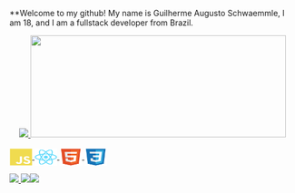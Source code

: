 **Welcome to my github! My name is Guilherme Augusto Schwaemmle, I am 18, and I am a fullstack developer from Brazil.

<div align="center">
  <a href="https://github.com/GuilhermeSchwaemmle">
  <img height="180em" src="https://github-readme-stats.vercel.app/api?username=GuilhermeSchwaemmle&show_icons=true&theme=radical&include_all_commits=true&count_private=false"/>
  <img height="180em" width="450em" src="https://github-readme-stats.vercel.app/api/top-langs/?username=GuilhermeSchwaemmle&layout=compact&langs_count=7&theme=radical"/>
</div>
  
  <div style="display: inline_block"><br>
  <img align="center" alt="Guilherme-Js" height="30" width="40" src="https://raw.githubusercontent.com/devicons/devicon/master/icons/javascript/javascript-plain.svg">
<!--   <img align="center" alt="Marcel-Ts" height="30" width="40" src="https://raw.githubusercontent.com/devicons/devicon/master/icons/type/type-plain.svg"> -->
  <img align="center" alt="Guilherme-React" height="30" width="40" src="https://raw.githubusercontent.com/devicons/devicon/master/icons/react/react-original.svg">
  <img align="center" alt="Guilherme-HTML" height="30" width="40" src="https://raw.githubusercontent.com/devicons/devicon/master/icons/html5/html5-original.svg">
  <img align="center" alt="Guilherme-CSS" height="30" width="40" src="https://raw.githubusercontent.com/devicons/devicon/master/icons/css3/css3-original.svg">
</div>

   <div> 
  
  <a href="https://instagram.com/guilhermee_047" target="_blank"><img src="https://img.shields.io/badge/-Instagram-%23E4405F?style=for-the-badge&logo=instagram&logoColor=white" target="_blank"> <a href="https://www.linkedin.com/in/guilherme-augusto-schwaemmle-7168b5192/" target="_blank"><img src="https://img.shields.io/badge/-LinkedIn-%230077B5?style=for-the-badge&logo=linkedin&logoColor=white" target="_blank"><a href = "mailto:contato.guilherme2003@gmail.com"><img src="https://img.shields.io/badge/-Gmail-%23333?style=for-the-badge&logo=gmail&logoColor=white" target="_blank"></a></a>
 	
</div>
